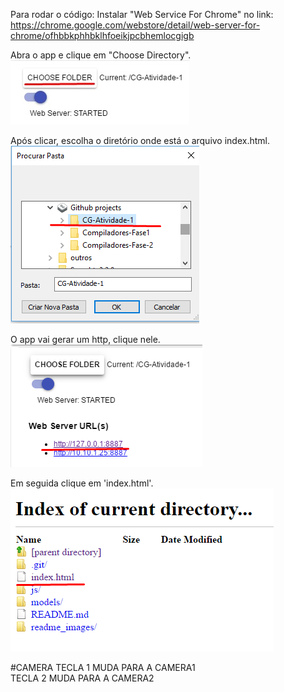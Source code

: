 Para rodar o código:
Instalar "Web Service For Chrome" no link:<br/>
https://chrome.google.com/webstore/detail/web-server-for-chrome/ofhbbkphhbklhfoeikjpcbhemlocgigb

Abra o app e clique em "Choose Directory".<br />
![Alt text](/readme_images/folder.jpg?raw=true)<br/>

Após clicar, escolha o diretório onde está o arquivo index.html.<br />
![Alt text](/readme_images/folder2.jpg?raw=true)<br/>

O app vai gerar um http, clique nele.<br />
![Alt text](/readme_images/folder3.jpg?raw=true)<br/>

Em seguida clique em 'index.html'.<br/>
![Alt text](/readme_images/folder4.jpg?raw=true)<br/>

#CAMERA
TECLA 1 MUDA PARA A CAMERA1 <br/>
TECLA 2 MUDA PARA A CAMERA2 <br/>
